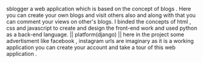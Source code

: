 sblogger a web application which is based on the concept of blogs . Here you can create your own blogs and visit others also and along with that you can comment your views on other's
blogs. I binded the concepts of html , css and javascript to create and design the front-end work and used python as a back-end language. || platform(django) || here in the project 
some advertisment like facebook , instagram urls are imaginary as it is a working application you can create your account and take a tour of this web application .
